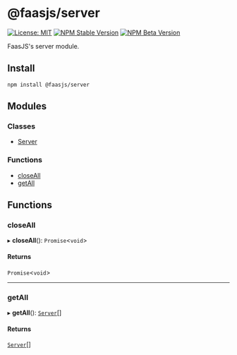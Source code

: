 # @faasjs/server

[![License: MIT](https://img.shields.io/npm/l/@faasjs/server.svg)](https://github.com/faasjs/faasjs/blob/main/packages/faasjs/server/LICENSE)
[![NPM Stable Version](https://img.shields.io/npm/v/@faasjs/server/stable.svg)](https://www.npmjs.com/package/@faasjs/server)
[![NPM Beta Version](https://img.shields.io/npm/v/@faasjs/server/beta.svg)](https://www.npmjs.com/package/@faasjs/server)

FaasJS's server module.

## Install

    npm install @faasjs/server
## Modules

### Classes

- [Server](classes/Server.md)

### Functions

- [closeAll](#closeall)
- [getAll](#getall)

## Functions

### closeAll

▸ **closeAll**(): `Promise`<`void`\>

#### Returns

`Promise`<`void`\>

___

### getAll

▸ **getAll**(): [`Server`](classes/Server.md)[]

#### Returns

[`Server`](classes/Server.md)[]

